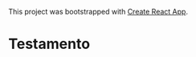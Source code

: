 This project was bootstrapped with [Create React App](https://github.com/facebook/create-react-app).

# Testamento